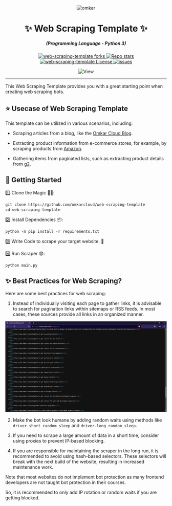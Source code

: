 <p align="center"> 
  <img src="https://www.omkar.cloud/images/favicon/prod/favicon-256x256.png" alt="omkar" />
</p>
  <div align="center" style="margin-top: 0;">
  <h1>✨ Web Scraping Template ✨</h1>
</div>
<em>
  <h5 align="center">(Programming Language - Python 3)</h5>
</em>
<p align="center">
  <a href="#">
    <img alt="web-scraping-template forks" src="https://img.shields.io/github/forks/omkarcloud/web-scraping-template?style=for-the-badge" />
  </a>
  <a href="#">
    <img alt="Repo stars" src="https://img.shields.io/github/stars/omkarcloud/web-scraping-template?style=for-the-badge&color=yellow" />
  </a>
  <a href="#">
    <img alt="web-scraping-template License" src="https://img.shields.io/github/license/omkarcloud/web-scraping-template?color=orange&style=for-the-badge" />
  </a>
  <a href="https://github.com/omkarcloud/web-scraping-template/issues">
    <img alt="issues" src="https://img.shields.io/github/issues/omkarcloud/web-scraping-template?color=purple&style=for-the-badge" />
  </a>
</p>
<p align="center">
  <img src="https://views.whatilearened.today/views/github/omkarcloud/web-scraping-template.svg" width="80px" height="28px" alt="View" />
</p>

---

This Web Scraping Template provides you with a great starting point when creating web scraping bots.

## ⭐ Usecase of Web Scraping Template

This template can be utilized in various scenarios, including:

-   Scraping articles from a blog, like the [Omkar Cloud Blog](https://www.omkar.cloud/blog/).

-   Extracting product information from e-commerce stores, for example, by scraping products from [Amazon](https://www.amazon.in/).

-   Gathering items from paginated lists, such as extracting product details from [g2](https://www.g2.com/categories/personalization).

## 🚀 Getting Started

1️⃣ Clone the Magic 🧙‍♀️:
```shell
git clone https://github.com/omkarcloud/web-scraping-template
cd web-scraping-template
```

2️⃣ Install Dependencies 📦:
```shell
python -m pip install -r requirements.txt
```

3️⃣ Write Code to scrape your target website. 🤖

4️⃣ Run Scraper 😎:

```shell
python main.py
```

## ✨ Best Practices for Web Scraping?

Here are some best practices for web scraping:

1. Instead of individually visiting each page to gather links, it is advisable to search for pagination links within sitemaps or RSS feeds. In most cases, these sources provide all links in an organized manner.

![sitemap](https://raw.githubusercontent.com/omkarcloud/web-scraping-template/master/img/sitemap.png)

2. Make the bot look humane by adding random waits using methods like `driver.short_random_sleep` and `driver.long_random_sleep`.

3. If you need to scrape a large amount of data in a short time, consider using proxies to prevent IP-based blocking.

4. If you are responsible for maintaining the scraper in the long run, it is recommended to avoid using hash-based selectors. These selectors will break with the next build of the website, resulting in increased maintenance work.

Note that most websites do not implement bot protection as many frontend developers are not taught bot protection in their courses. 

So, it is recommended to only add IP rotation or random waits if you are getting blocked.
